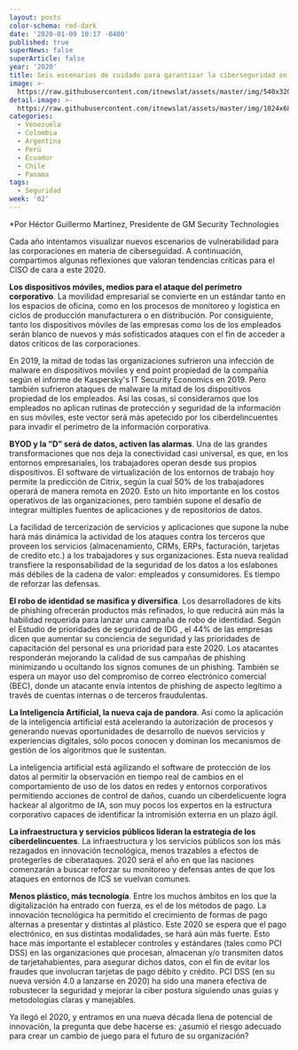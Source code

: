 ```yaml
---
layout: posts
color-schema: red-dark
date: '2020-01-09 10:17 -0400'
published: true
superNews: false
superArticle: false
year: '2020'
title: Seis escenarios de cuidado para garantizar la ciberseguridad en 2020
image: >-
  https://raw.githubusercontent.com/itnewslat/assets/master/img/540x320/Hector-Guillermo-p.jpg
detail-image: >-
  https://raw.githubusercontent.com/itnewslat/assets/master/img/1024x680/Hector-Guillermo-g.jpg
categories:
  - Venezuela
  - Colombia
  - Argentina
  - Perú
  - Ecuador
  - Chile
  - Panama
tags:
  - Seguridad
week: '02'
---
```


*Por Héctor Guillermo Martínez, Presidente de GM Security Technologies

Cada año intentamos visualizar nuevos escenarios de vulnerabilidad para las corporaciones en materia de ciberseguidad. A continuación, compartimos algunas reflexiones que valoran tendencias críticas para el CISO de cara a este 2020.

**Los dispositivos móviles, medios para el ataque del perímetro corporativo**. La movilidad empresarial se convierte en un estándar tanto en los espacios de oficina, como en los procesos de monitoreo y logística en ciclos de producción manufacturera o en distribución. Por consiguiente, tanto los dispositivos móviles de las empresas como los de los empleados serán blanco de nuevos y más sofisticados ataques con el fin de acceder a datos críticos de las corporaciones.

En 2019, la mitad de todas las organizaciones sufrieron una infección de malware en dispositivos móviles y end point propiedad de la compañía según el informe de Kaspersky's IT Security Economics en 2019. Pero también sufrieron ataques de malware la mitad de los dispositivos propiedad de los empleados. Así las cosas, si consideramos que los empleados no aplican rutinas de protección y seguridad de la información en sus móviles, este vector será más apetecido por los ciberdelincuentes para invadir el perímetro de la información corporativa.

**BYOD y la “D” será de datos, activen las alarmas**. Una de las grandes transformaciones que nos deja la conectividad casi universal, es que, en los entornos empresariales, los trabajadores operan desde sus propios dispositivos. El software de virtualización de los entornos de trabajo hoy permite la predicción de Citrix, según la cual 50% de los trabajadores operará de manera remota en 2020. Esto un hito importante en los costos operativos de las organizaciones, pero también supone el desafío de integrar múltiples fuentes de aplicaciones y de repositorios de datos. 

La facilidad de tercerización de servicios y aplicaciones que supone la nube hará más dinámica la actividad de los ataques contra los terceros que proveen los servicios (almacenamiento, CRMs, ERPs, facturación, tarjetas de credito etc.) a los trabajadores y sus organizaciones.  Esta nueva realidad transfiere la responsabilidad de la seguridad de los datos a los eslabones más débiles de la cadena de valor: empleados y consumidores. Es tiempo de reforzar las defensas.

**El robo de identidad se masifica y diversifica**. Los desarrolladores de kits de phishing ofrecerán productos más refinados, lo que reducirá aún más la habilidad requerida para lanzar una campaña de robo de identidad. Según el Estudio de prioridades de seguridad de IDG , el 44% de las empresas dicen que aumentar su conciencia de seguridad y las prioridades de capacitación del personal es una prioridad para este 2020. Los atacantes responderán mejorando la calidad de sus campañas de phishing minimizando u ocultando los signos comunes de un phishing. También se espera un mayor uso del compromiso de correo electrónico comercial (BEC), donde un atacante envía intentos de phishing de aspecto legítimo a través de cuentas internas o de terceros fraudulentas.

**La Inteligencia Artificial, la nueva caja de pandora**. Así como la aplicación de la inteligencia artificial está acelerando la autorización de procesos y generando nuevas oportunidades de desarrollo de nuevos servicios y experiencias digitales, sólo pocos conocen y dominan los mecanismos de gestión de los algoritmos que le sustentan. 

La inteligencia artificial está agilizando el software de protección de los datos al permitir la observación en tiempo real de cambios en el comportamiento de uso de los datos en redes y entornos corporativos permitiendo acciones de control de daños, cuando un ciberdelicuente logra hackear al algoritmo de IA, son muy pocos los expertos en la estructura corporativo capaces de identificar la intromisión externa en un plazo ágil.

**La infraestructura y servicios públicos lideran la estrategia de los ciberdelincuentes**. La infraestructura y los servicios públicos son los más rezagados en innovación tecnológica, menos trazables a efectos de protegerles de ciberataques. 2020 será el año en que las naciones comenzarán a buscar reforzar su monitoreo y defensas antes de que los ataques en entornos de ICS se vuelvan comunes.

**Menos plástico, más tecnología**. Entre los muchos ámbitos en los que la digitalización ha entrado con fuerza, es el de los métodos de pago. La innovación tecnológica ha permitido el crecimiento de formas de pago alternas a presentar y distintas al plástico. Este 2020 se espera que el pago electrónico, en sus distintas modalidades, se hará aún más fuerte. Esto hace más importante el establecer controles y estándares (tales como PCI DSS) en las organizaciones que procesan, almacenan y/o transmiten datos de tarjetahabientes, para asegurar dichos datos, con el fin de evitar los fraudes que involucran tarjetas de pago débito y crédito. PCI DSS (en su nueva versión 4.0 a lanzarse en 2020) ha sido una manera efectiva de robustecer la seguridad y mejorar la ciber postura siguiendo unas guías y metodologías claras y manejables.

Ya  llegó el 2020, y entramos en una nueva década llena de potencial de innovación, la pregunta que debe hacerse es: ¿asumió el riesgo adecuado para crear un cambio de juego para el futuro de su organización?